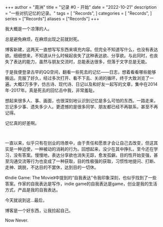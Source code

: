 +++
author = "周洲"
title = "记录 #0 - 开始"
date = "2022-10-21"
description = "一些对抗记忆的记录。"
tags = [
    "Records",
]
categories = [
    "Records",
]
series = ["Records"]
aliases = ["Records"]
+++

我大概是一个凉薄的人。

总是避免麻烦，在麻烦出现之前就封死。

博客新建，这两天一直想写写东西来填充内容。但完全不知道写什么，也没有表达欲。细细想来，不知道从什么时候起丧失了这种表达欲、分享欲。与此同时，也丧失了表达的能力，虽然与朋友交流时，总能表达很多，但落于文字总是无能。

于是我便登录古早的QQ空间，翻看一些死去的记忆——日志，想着看看哪些能够搬运。克服了好久，经过多次打开、看不下去、关闭的循环，终于大致浏览了一遍。大概2万多字，仿古诗、现代诗、日记以及和好友一起写的文章，集中在2014年-2017年。真是死去的回忆击中我，非常羞耻。

想起来很多人、事、画面，也很深刻地认识到记忆是多么可怕的东西。一路走来，忘记多少事、遗失多少人。更遗憾的是很多同学、朋友都已经不再联系，甚至不再记得。

记忆真的好差啊。

<br />

一直以来，似乎只有在创业的场景中，由于责任和愿景才会让自己去改变，但这其实是一种迫使，一种被动的消耗的行为。回想起来，没少在其中挣扎，至今还在学习，没有答案。慢慢地，表达分享欲也消失无踪，愈发孤僻。目的性开始变强，甚至沟通交流等行为也变成了一种获取，目的性极强的获取，习惯性地提问、打断、走神、跳脱，不达目的不罢休，达到目的一切休。

《Indie Game: The Movie》中提到的“自我表达”令我印象深刻，也似乎找到了一些答案。作家的自我表达是写作，indie game的自我表达是game，创业是我的生活方式，产品是我的自我表达。

今天就说到这...最后，

博客是一个好东西，让我捡起自己。

Now Never.

<!-- Cloudflare Web Analytics --><script defer src='https://static.cloudflareinsights.com/beacon.min.js' data-cf-beacon='{"token": "9f9569f9d5e2464e9f1a094c2bb65d66"}'></script><!-- End Cloudflare Web Analytics -->
